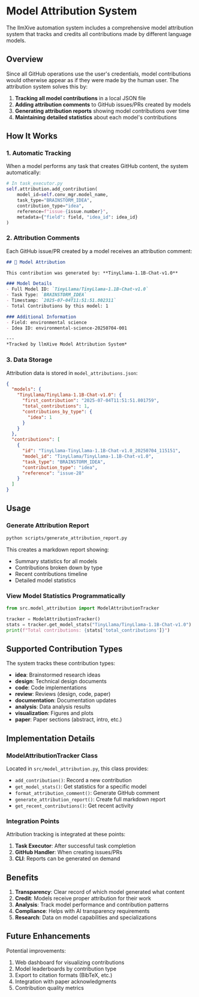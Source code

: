 # Model Attribution System

The llmXive automation system includes a comprehensive model attribution system that tracks and credits all contributions made by different language models.

## Overview

Since all GitHub operations use the user's credentials, model contributions would otherwise appear as if they were made by the human user. The attribution system solves this by:

1. **Tracking all model contributions** in a local JSON file
2. **Adding attribution comments** to GitHub issues/PRs created by models
3. **Generating attribution reports** showing model contributions over time
4. **Maintaining detailed statistics** about each model's contributions

## How It Works

### 1. Automatic Tracking

When a model performs any task that creates GitHub content, the system automatically:

```python
# In task_executor.py
self.attribution.add_contribution(
    model_id=self.conv_mgr.model_name,
    task_type="BRAINSTORM_IDEA",
    contribution_type="idea",
    reference=f"issue-{issue.number}",
    metadata={"field": field, "idea_id": idea_id}
)
```

### 2. Attribution Comments

Each GitHub issue/PR created by a model receives an attribution comment:

```markdown
## 🤖 Model Attribution

This contribution was generated by: **TinyLlama-1.1B-Chat-v1.0**

### Model Details
- Full Model ID: `TinyLlama/TinyLlama-1.1B-Chat-v1.0`
- Task Type: `BRAINSTORM_IDEA`
- Timestamp: `2025-07-04T11:51:51.802311`
- Total Contributions by this model: 1

### Additional Information
- Field: environmental science
- Idea ID: environmental-science-20250704-001

---
*Tracked by llmXive Model Attribution System*
```

### 3. Data Storage

Attribution data is stored in `model_attributions.json`:

```json
{
  "models": {
    "TinyLlama/TinyLlama-1.1B-Chat-v1.0": {
      "first_contribution": "2025-07-04T11:51:51.801759",
      "total_contributions": 1,
      "contributions_by_type": {
        "idea": 1
      }
    }
  },
  "contributions": [
    {
      "id": "TinyLlama-TinyLlama-1.1B-Chat-v1.0_20250704_115151",
      "model_id": "TinyLlama/TinyLlama-1.1B-Chat-v1.0",
      "task_type": "BRAINSTORM_IDEA",
      "contribution_type": "idea",
      "reference": "issue-28"
    }
  ]
}
```

## Usage

### Generate Attribution Report

```bash
python scripts/generate_attribution_report.py
```

This creates a markdown report showing:
- Summary statistics for all models
- Contributions broken down by type
- Recent contributions timeline
- Detailed model statistics

### View Model Statistics Programmatically

```python
from src.model_attribution import ModelAttributionTracker

tracker = ModelAttributionTracker()
stats = tracker.get_model_stats("TinyLlama/TinyLlama-1.1B-Chat-v1.0")
print(f"Total contributions: {stats['total_contributions']}")
```

## Supported Contribution Types

The system tracks these contribution types:

- **idea**: Brainstormed research ideas
- **design**: Technical design documents
- **code**: Code implementations
- **review**: Reviews (design, code, paper)
- **documentation**: Documentation updates
- **analysis**: Data analysis results
- **visualization**: Figures and plots
- **paper**: Paper sections (abstract, intro, etc.)

## Implementation Details

### ModelAttributionTracker Class

Located in `src/model_attribution.py`, this class provides:

- `add_contribution()`: Record a new contribution
- `get_model_stats()`: Get statistics for a specific model
- `format_attribution_comment()`: Generate GitHub comment
- `generate_attribution_report()`: Create full markdown report
- `get_recent_contributions()`: Get recent activity

### Integration Points

Attribution tracking is integrated at these points:

1. **Task Executor**: After successful task completion
2. **GitHub Handler**: When creating issues/PRs
3. **CLI**: Reports can be generated on demand

## Benefits

1. **Transparency**: Clear record of which model generated what content
2. **Credit**: Models receive proper attribution for their work
3. **Analysis**: Track model performance and contribution patterns
4. **Compliance**: Helps with AI transparency requirements
5. **Research**: Data on model capabilities and specializations

## Future Enhancements

Potential improvements:

1. Web dashboard for visualizing contributions
2. Model leaderboards by contribution type
3. Export to citation formats (BibTeX, etc.)
4. Integration with paper acknowledgments
5. Contribution quality metrics
